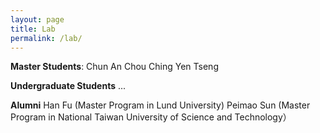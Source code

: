 ```yaml
---
layout: page
title: Lab
permalink: /lab/
---
```



<b>Master Students</b>:
Chun An Chou
Ching Yen Tseng 

<b>Undergraduate Students</b>
...

<b>Alumni</b>
Han Fu (Master Program in Lund University)
Peimao Sun (Master Program in National Taiwan University of Science and Technology）

